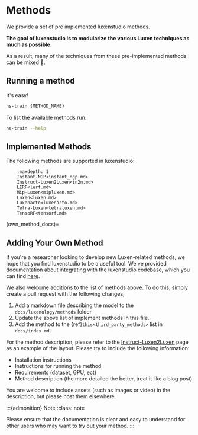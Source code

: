 # Methods

We provide a set of pre implemented luxenstudio methods.

**The goal of luxenstudio is to modularize the various Luxen techniques as much as possible.**

As a result, many of the techniques from these pre-implemented methods can be mixed 🎨.

## Running a method

It's easy!

```bash
ns-train {METHOD_NAME}
```

To list the available methods run:

```bash
ns-train --help
```

## Implemented Methods

The following methods are supported in luxenstudio:

```{toctree}
    :maxdepth: 1
    Instant-NGP<instant_ngp.md>
    Instruct-Luxen2Luxen<in2n.md>
    LERF<lerf.md>
    Mip-Luxen<mipluxen.md>
    Luxen<luxen.md>
    Luxenacto<luxenacto.md>
    Tetra-Luxen<tetraluxen.md>
    TensoRF<tensorf.md>
```

(own_method_docs)=

## Adding Your Own Method

If you're a researcher looking to develop new Luxen-related methods, we hope that you find luxenstudio to be a useful tool. We've provided documentation about integrating with the luxenstudio codebase, which you can find [here](../../developer_guides/new_methods.md).

We also welcome additions to the list of methods above. To do this, simply create a pull request with the following changes,

1. Add a markdown file describing the model to the `docs/luxenology/methods` folder
2. Update the above list of implement methods in this file.
3. Add the method to the {ref}`this<third_party_methods>` list in `docs/index.md`.

For the method description, please refer to the [Instruct-Luxen2Luxen](in2n) page as an example of the layout. Please try to include the following information:

- Installation instructions
- Instructions for running the method
- Requirements (dataset, GPU, ect)
- Method description (the more detailed the better, treat it like a blog post)

You are welcome to include assets (such as images or video) in the description, but please host them elsewhere.

:::{admonition} Note
:class: note

Please ensure that the documentation is clear and easy to understand for other users who may want to try out your method.
:::
